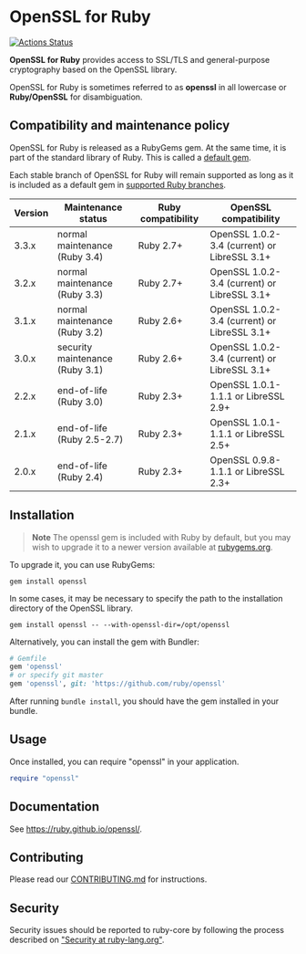 # OpenSSL for Ruby

[![Actions Status](https://github.com/ruby/openssl/workflows/CI/badge.svg)](https://github.com/ruby/openssl/actions?workflow=CI)

**OpenSSL for Ruby** provides access to SSL/TLS and general-purpose
cryptography based on the OpenSSL library.

OpenSSL for Ruby is sometimes referred to as **openssl** in all lowercase
or **Ruby/OpenSSL** for disambiguation.

## Compatibility and maintenance policy

OpenSSL for Ruby is released as a RubyGems gem. At the same time, it is part of
the standard library of Ruby. This is called a [default gem].

Each stable branch of OpenSSL for Ruby will remain supported as long as it is
included as a default gem in [supported Ruby branches][Ruby Maintenance Branches].

|Version|Maintenance status             |Ruby compatibility|OpenSSL compatibility                       |
|-------|-------------------------------|------------------|--------------------------------------------|
|3.3.x  |normal maintenance (Ruby 3.4)  |Ruby 2.7+         |OpenSSL 1.0.2-3.4 (current) or LibreSSL 3.1+|
|3.2.x  |normal maintenance (Ruby 3.3)  |Ruby 2.7+         |OpenSSL 1.0.2-3.4 (current) or LibreSSL 3.1+|
|3.1.x  |normal maintenance (Ruby 3.2)  |Ruby 2.6+         |OpenSSL 1.0.2-3.4 (current) or LibreSSL 3.1+|
|3.0.x  |security maintenance (Ruby 3.1)|Ruby 2.6+         |OpenSSL 1.0.2-3.4 (current) or LibreSSL 3.1+|
|2.2.x  |end-of-life (Ruby 3.0)         |Ruby 2.3+         |OpenSSL 1.0.1-1.1.1 or LibreSSL 2.9+        |
|2.1.x  |end-of-life (Ruby 2.5-2.7)     |Ruby 2.3+         |OpenSSL 1.0.1-1.1.1 or LibreSSL 2.5+        |
|2.0.x  |end-of-life (Ruby 2.4)         |Ruby 2.3+         |OpenSSL 0.9.8-1.1.1 or LibreSSL 2.3+        |

[default gem]: https://docs.ruby-lang.org/en/master/standard_library_md.html
[Ruby Maintenance Branches]: https://www.ruby-lang.org/en/downloads/branches/

## Installation

> **Note**
> The openssl gem is included with Ruby by default, but you may wish to upgrade
> it to a newer version available at [rubygems.org][RubyGems.org openssl].

To upgrade it, you can use RubyGems:

```
gem install openssl
```

In some cases, it may be necessary to specify the path to the installation
directory of the OpenSSL library.

```
gem install openssl -- --with-openssl-dir=/opt/openssl
```

Alternatively, you can install the gem with Bundler:

```ruby
# Gemfile
gem 'openssl'
# or specify git master
gem 'openssl', git: 'https://github.com/ruby/openssl'
```

After running `bundle install`, you should have the gem installed in your bundle.

[RubyGems.org openssl]: https://rubygems.org/gems/openssl

## Usage

Once installed, you can require "openssl" in your application.

```ruby
require "openssl"
```

## Documentation

See https://ruby.github.io/openssl/.

## Contributing

Please read our [CONTRIBUTING.md] for instructions.

[CONTRIBUTING.md]: https://github.com/ruby/openssl/tree/master/CONTRIBUTING.md

## Security

Security issues should be reported to ruby-core by following the process
described on ["Security at ruby-lang.org"][Security].

[Security]: https://www.ruby-lang.org/en/security/
